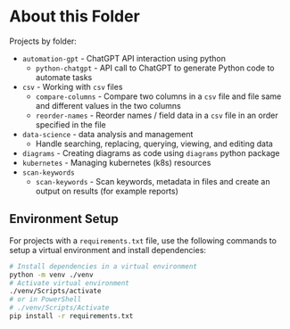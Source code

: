 # About this Folder

Projects by folder:

- `automation-gpt` - ChatGPT API interaction using python
  - `python-chatgpt` - API call to ChatGPT to generate Python code to automate
    tasks
- `csv` - Working with `csv` files
  - `compare-columns` - Compare two columns in a `csv` file and file same and
    different values in the two columns
  - `reorder-names` - Reorder names / field data in a `csv` file in an order
    specified in the file
- `data-science` - data analysis and management
  - Handle searching, replacing, querying, viewing, and editing data
- `diagrams` - Creating diagrams as code using `diagrams` python package
- `kubernetes` - Managing kubernetes (k8s) resources
- `scan-keywords`
  - `scan-keywords` - Scan keywords, metadata in files and create an output on
    results (for example reports)

## Environment Setup

For projects with a `requirements.txt` file, use the following commands to setup
a virtual environment and install dependencies:

```sh
# Install dependencies in a virtual environment
python -m venv ./venv
# Activate virtual environment
./venv/Scripts/activate
# or in PowerShell
# ./venv/Scripts/Activate
pip install -r requirements.txt
```
